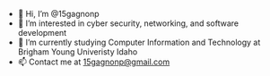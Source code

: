 - 👋 Hi, I’m @15gagnonp
- 👀 I’m interested in cyber security, networking, and software development
- 🌱 I’m currently studying Computer Information and Technology at Brigham Young Univeristy Idaho
- 📫 Contact me at 15gagnonp@gmail.com

<!---
15gagnonp/15gagnonp is a ✨ special ✨ repository because its `README.md` (this file) appears on your GitHub profile.
You can click the Preview link to take a look at your changes.
--->
